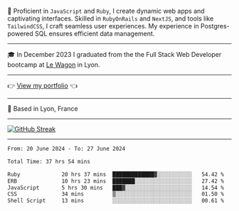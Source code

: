 📖 Proficient in `JavaScript` and `Ruby`, I create dynamic web apps and captivating interfaces. Skilled in `RubyOnRails` and `NextJS`, and tools like `TailwindCSS`, I craft seamless user experiences. My experience in Postgres-powered SQL ensures efficient data management.

***

🎓 In December 2023 I graduated from the the Full Stack Web Developer bootcamp at [Le Wagon](https://www.lewagon.com/) in Lyon.

***

👉 <a href="https://www.davidlau.dev/" target="_blank">View my portfolio</a> 👈

***

📍 Based in Lyon, France

***

[![GitHub Streak](https://streak-stats.demolab.com?user=kaimunlau&theme=github-dark&hide_border=true)](https://git.io/streak-stats)

***

<!--START_SECTION:waka-->

```txt
From: 20 June 2024 - To: 27 June 2024

Total Time: 37 hrs 54 mins

Ruby             20 hrs 37 mins  █████████████▓░░░░░░░░░░░   54.42 %
ERB              10 hrs 23 mins  ███████░░░░░░░░░░░░░░░░░░   27.42 %
JavaScript       5 hrs 30 mins   ███▓░░░░░░░░░░░░░░░░░░░░░   14.54 %
CSS              34 mins         ▒░░░░░░░░░░░░░░░░░░░░░░░░   01.50 %
Shell Script     13 mins         ░░░░░░░░░░░░░░░░░░░░░░░░░   00.61 %
```

<!--END_SECTION:waka-->

